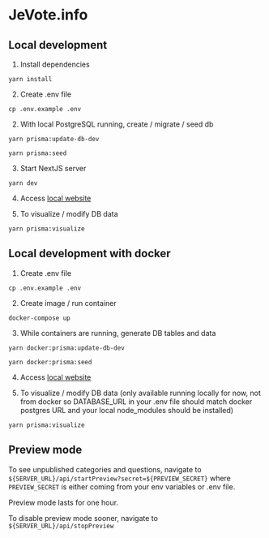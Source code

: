 # JeVote.info

## Local development

1. Install dependencies

```shell-session
yarn install
```

2. Create .env file

```shell-session
cp .env.example .env
```

2. With local PostgreSQL running, create / migrate / seed db

```shell-session
yarn prisma:update-db-dev
```

```shell-session
yarn prisma:seed
```

3. Start NextJS server

```shell-session
yarn dev
```

4. Access [local website](http://localhost:3000)

5. To visualize / modify DB data

```shell-session
yarn prisma:visualize
```

## Local development with docker

1. Create .env file

```shell-session
cp .env.example .env
```

2. Create image / run container

```shell-session
docker-compose up
```

3. While containers are running, generate DB tables and data

```shell-session
yarn docker:prisma:update-db-dev
```

```shell-session
yarn docker:prisma:seed
```

4. Access [local website](http://localhost:3000)

5. To visualize / modify DB data (only available running locally for now, not from docker so DATABASE_URL in your .env file should match docker postgres URL and your local node_modules should be installed)

```shell-session
yarn prisma:visualize
```

## Preview mode

To see unpublished categories and questions, navigate to `${SERVER_URL}/api/startPreview?secret=${PREVIEW_SECRET}`
where `PREVIEW_SECRET` is either coming from your env variables or .env file.

Preview mode lasts for one hour.

To disable preview mode sooner, navigate to `${SERVER_URL}/api/stopPreview`
